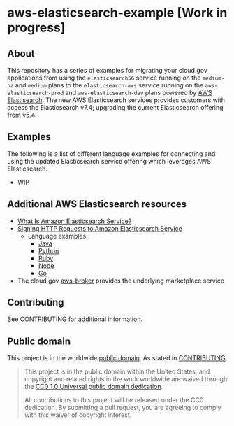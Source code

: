 # aws-elasticsearch-example [Work in progress]

## About

This repository has a series of examples for migrating your cloud.gov applications
from using the `elasticsearch56` service running on the `medium-ha` and `medium` plans to the
`elasticsearch-aws` service running on the `aws-elasticsearch-prod` and `aws-elasticsearch-dev` plans powered by
[AWS Elastisearch](https://aws.amazon.com/elasticsearch-service/). The new AWS Elasticsearch services provides customers with access the Elasticsearch v7.4; upgrading the current Elasticsearch offering from v5.4.

## Examples

The following is a list of different language examples for connecting and using the updated Elasticsearch service
offering which leverages AWS Elasticsearch.

- WIP

## Additional AWS Elasticsearch resources

- [What Is Amazon Elasticsearch Service?](https://docs.aws.amazon.com/elasticsearch-service/latest/developerguide/what-is-amazon-elasticsearch-service.html)
- [Signing HTTP Requests to Amazon Elasticsearch Service](https://docs.aws.amazon.com/elasticsearch-service/latest/developerguide/es-request-signing.html)
  - Language examples:
    - [Java](https://docs.aws.amazon.com/elasticsearch-service/latest/developerguide/es-request-signing.html#es-request-signing-java)
    - [Python](https://docs.aws.amazon.com/elasticsearch-service/latest/developerguide/es-request-signing.html#es-request-signing-python)
    - [Ruby](https://docs.aws.amazon.com/elasticsearch-service/latest/developerguide/es-request-signing.html#es-request-signing-ruby)
    - [Node](https://docs.aws.amazon.com/elasticsearch-service/latest/developerguide/es-request-signing.html#es-request-signing-node)
    - [Go](https://docs.aws.amazon.com/elasticsearch-service/latest/developerguide/es-request-signing.html#es-request-signing-go)
- The cloud.gov [aws-broker](https://github.com/cloud-gov/aws-broker) provides the underlying marketplace service

## Contributing

See [CONTRIBUTING](CONTRIBUTING.md) for additional information.

## Public domain

This project is in the worldwide [public domain](LICENSE.md). As stated in [CONTRIBUTING](CONTRIBUTING.md):

> This project is in the public domain within the United States, and copyright and related rights in the work worldwide are waived through the [CC0 1.0 Universal public domain dedication](https://creativecommons.org/publicdomain/zero/1.0/).
>
> All contributions to this project will be released under the CC0 dedication. By submitting a pull request, you are agreeing to comply with this waiver of copyright interest.
